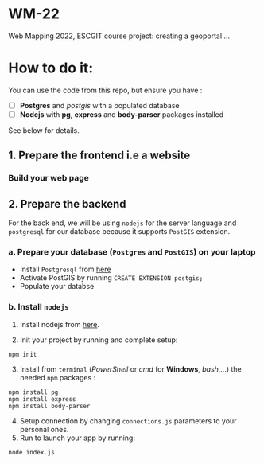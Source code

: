 # WM-22
Web Mapping 2022, ESCGIT course project: creating a geoportal ...

# How to do  it:
You can use the code from this repo, but ensure you have :
- [ ] **Postgres** and _postgis_ with a populated database
- [ ] **Nodejs** with **pg**, **express** and **body-parser** packages installed 

See below for details.

## 1. Prepare the frontend i.e a website 

### Build your web page 

## 2. Prepare the backend

For the back end, we will be using `nodejs` for the server language and `postgresql` for our database because it supports `PostGIS` extension.

### a. Prepare your database (`Postgres` and `PostGIS`) on your laptop

* Install `Postgresql` from [here](https://www.postgresql.org/download/)
* Activate PostGIS by running `CREATE EXTENSION postgis;`
* Populate your databse

### b. Install `nodejs` 
1. Install nodejs from [here](https://nodejs.org/en/download/).

2. Init your project by running and complete setup:
```
npm init
```

3. Install from `terminal` (_PowerShell_ or _cmd_ for **Windows**, _bash_,...) the needed `npm` packages : 
```
npm install pg
npm install express
npm install body-parser
```
4. Setup connection by changing `connections.js` parameters to your personal ones.
5. Run to launch your app by running:
```
node index.js
```
